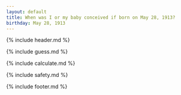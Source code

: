 ```yaml
---
layout: default
title: When was I or my baby conceived if born on May 28, 1913?
birthday: May 28, 1913
---
```


{% include header.md %}

{% include guess.md %}

{% include calculate.md %}

{% include safety.md %}

{% include footer.md %}



